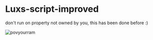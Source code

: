 # Luxs-script-improved
don't run on property not owned by you, this has been done before :)





![povyourram](https://user-images.githubusercontent.com/91833185/157530646-81b61ad0-340c-4118-8ecd-c5ccae969ad9.gif)
